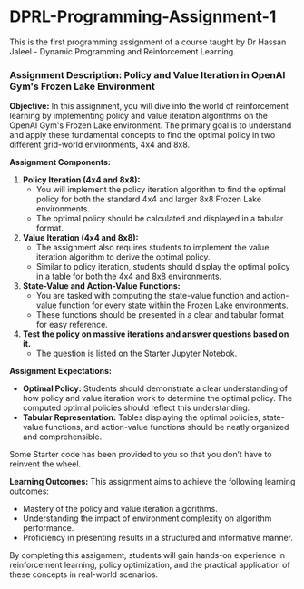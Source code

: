 # DPRL-Programming-Assignment-1

This is the first programming assignment of a course taught by Dr Hassan Jaleel - Dynamic Programming and Reinforcement Learning.  

### **Assignment Description: Policy and Value Iteration in OpenAI Gym's Frozen Lake Environment**

**Objective:**
In this assignment, you will dive into the world of reinforcement learning by implementing policy and value iteration algorithms on the OpenAI Gym's Frozen Lake environment. The primary goal is to understand and apply these fundamental concepts to find the optimal policy in two different grid-world environments, 4x4 and 8x8.

**Assignment Components:**

1. **Policy Iteration (4x4 and 8x8):**
    - You will implement the policy iteration algorithm to find the optimal policy for both the standard 4x4 and larger 8x8 Frozen Lake environments.
    - The optimal policy should be calculated and displayed in a tabular format.
2. **Value Iteration (4x4 and 8x8):**
    - The assignment also requires students to implement the value iteration algorithm to derive the optimal policy.
    - Similar to policy iteration, students should display the optimal policy in a table for both the 4x4 and 8x8 environments.
3. **State-Value and Action-Value Functions:**
    - You are tasked with computing the state-value function and action-value function for every state within the Frozen Lake environments.
    - These functions should be presented in a clear and tabular format for easy reference.
4. ****************Test the policy on massive iterations and answer questions based on it.****************
    - The question is listed on the Starter Jupyter Notebok.

**Assignment Expectations:**

- **Optimal Policy:** Students should demonstrate a clear understanding of how policy and value iteration work to determine the optimal policy. The computed optimal policies should reflect this understanding.
- **Tabular Representation:** Tables displaying the optimal policies, state-value functions, and action-value functions should be neatly organized and comprehensible.

Some Starter code has been provided to you so that you don’t have to reinvent the wheel. 

**Learning Outcomes:**
This assignment aims to achieve the following learning outcomes:

- Mastery of the policy and value iteration algorithms.
- Understanding the impact of environment complexity on algorithm performance.
- Proficiency in presenting results in a structured and informative manner.

By completing this assignment, students will gain hands-on experience in reinforcement learning, policy optimization, and the practical application of these concepts in real-world scenarios.
